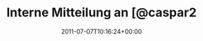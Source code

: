 ---
retweeted: false
source: <a href="http://itunes.apple.com/us/app/twitter/id409789998?mt=12" rel="nofollow">Twitter
  for Mac</a>
entities:
  hashtags: []
  symbols: []
  user_mentions:
  - name: Daniel Lohse
    screen_name: annismckenzie
    indices:
    - '32'
    - '46'
    id_str: '8489592'
    id: '8489592'
  - name: Felix Gilcher
    screen_name: Xylakant
    indices:
    - '51'
    - '60'
    id_str: '40266143'
    id: '40266143'
  urls:
  - url: http://t.co/4SHexk7
    expanded_url: http://www.youtube.com/watch?v=fhdCslFcKFU
    display_url: youtube.com/watch?v=fhdCsl…
    indices:
    - '63'
    - '82'
display_text_range:
- '0'
- '82'
favorite_count: '0'
id_str: '88914253234442240'
truncated: false
retweet_count: '0'
id: '88914253234442240'
possibly_sensitive: false
created_at: Thu Jul 07 10:16:24 +0000 2011
favorited: false
full_text: 'Interne Mitteilung an [@caspar2d](https://twitter.com/caspar2d) [@annismckenzie](https://twitter.com/annismckenzie)
  und [@Xylakant](https://twitter.com/Xylakant) :'
lang: de
quote_url: http://www.youtube.com/watch?v=fhdCslFcKFU
tags:
- pesos:twitter
date: '2011-07-07T10:16:24+00:00'
src: https://twitter.com/bascht/status/88914253234442240
original_url: https://twitter.com/bascht/status/88914253234442240
type: twitter_tweet
text: 'Interne Mitteilung an [@caspar2d](https://twitter.com/caspar2d) [@annismckenzie](https://twitter.com/annismckenzie)
  und [@Xylakant](https://twitter.com/Xylakant) :'
title: Interne Mitteilung an [@caspar2

---